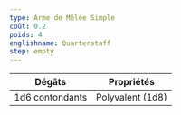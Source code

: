 ```yaml
---
type: Arme de Mêlée Simple
coût: 0.2
poids: 4
englishname: Quarterstaff
step: empty
---
```

| Dégâts          | Propriétés       |
| --------------- | ---------------- |
| 1d6 contondants | Polyvalent (1d8) |